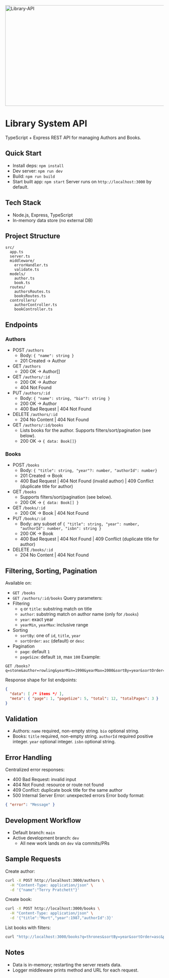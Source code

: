 <img src="https://socialify.git.ci/juniorSarh/Library-API/image?language=1&owner=1&name=1&stargazers=1&theme=Light" alt="Library-API" width="640" height="320" />

# Library System API
TypeScript + Express REST API for managing Authors and Books.
## Quick Start
- Install deps: `npm install`
- Dev server: `npm run dev`
- Build: `npm run build`
- Start built app: `npm start`
Server runs on `http://localhost:3000` by default.
## Tech Stack
- Node.js, Express, TypeScript
- In-memory data store (no external DB)
## Project Structure
```
src/
  app.ts
  server.ts
  middleware/
    errorHandler.ts
    validate.ts
  models/
    author.ts
    book.ts
  routes/
    authorsRoutes.ts
    booksRoutes.ts
  controllers/
    authorController.ts
    bookController.ts
  ```
## Endpoints
### Authors
- POST `/authors`
  - Body: `{ "name": string }`
  - 201 Created → Author
- GET `/authors`
  - 200 OK → Author[]
- GET `/authors/:id`
  - 200 OK → Author
  - 404 Not Found
- PUT `/authors/:id`
  - Body: `{ "name": string, "bio"?: string }`
  - 200 OK → Author
  - 400 Bad Request | 404 Not Found
- DELETE `/authors/:id`
  - 204 No Content | 404 Not Found
- GET `/authors/:id/books`
  - Lists books for the author. Supports filters/sort/pagination (see below).
  - 200 OK → `{ data: Book[]}`
### Books
- POST `/books`
  - Body: `{ "title": string, "year"?: number, "authorId": number}`
  - 201 Created → Book
  - 400 Bad Request | 404 Not Found (invalid author) | 409 Conflict (duplicate title for author)
- GET `/books`
  - Supports filters/sort/pagination (see below).
  - 200 OK → `{ data: Book[] }`
- GET `/books/:id`
  - 200 OK → Book | 404 Not Found
- PUT `/books/:id`
  - Body: any subset of `{ "title": string, "year": number, "authorId": number, "isbn": string }`
  - 200 OK → Book
  - 400 Bad Request | 404 Not Found | 409 Conflict (duplicate title for author)
- DELETE `/books/:id`
  - 204 No Content | 404 Not Found
## Filtering, Sorting, Pagination
Available on:
- `GET /books`
- `GET /authors/:id/books`
Query parameters:
- Filtering
  - `q` or `title`: substring match on title
  - `author`: substring match on author name (only for `/books`)
  - `year`: exact year
  - `yearMin`, `yearMax`: inclusive range
- Sorting
  - `sortBy`: one of `id`, `title`, `year`
  - `sortOrder`: `asc` (default) or `desc`
- Pagination
  - `page`: default `1`
  - `pageSize`: default `10`, max `100`
Example:
```
GET /books?q=stone&author=rowling&yearMin=1990&yearMax=2000&sortBy=year&sortOrder=desc&page=1&pageSize=5
```
Response shape for list endpoints:
```json
{
  "data": [ /* items */ ],
  "meta": { "page": 1, "pageSize": 5, "total": 12, "totalPages": 3 }
}
```
## Validation
- Authors: `name` required, non-empty string. `bio` optional string.
- Books: `title` required, non-empty string. `authorId` required positive integer. `year` optional integer. `isbn` optional string.
## Error Handling
Centralized error responses:
- 400 Bad Request: invalid input
- 404 Not Found: resource or route not found
- 409 Conflict: duplicate book title for the same author
- 500 Internal Server Error: unexpected errors
Error body format:
```json
{ "error": "Message" }
```
## Development Workflow
- Default branch: `main`
- Active development branch: `dev`
  - All new work lands on `dev` via commits/PRs
## Sample Requests
Create author:
```bash
curl -X POST http://localhost:3000/authors \
  -H "Content-Type: application/json" \
  -d '{"name":"Terry Pratchett"}'
```
Create book:
```bash
curl -X POST http://localhost:3000/books \
  -H "Content-Type: application/json" \
  -d '{"title":"Mort","year":1987,"authorId":3}'
```
List books with filters:
```bash
curl "http://localhost:3000/books?q=thrones&sortBy=year&sortOrder=asc&page=1&pageSize=5"
```
## Notes
- Data is in-memory; restarting the server resets data.
- Logger middleware prints method and URL for each request.
